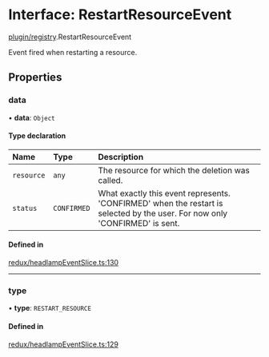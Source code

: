 # Interface: RestartResourceEvent

[plugin/registry](../modules/plugin_registry.md).RestartResourceEvent

Event fired when restarting a resource.

## Properties

### data

• **data**: `Object`

#### Type declaration

| Name | Type | Description |
| :------ | :------ | :------ |
| `resource` | `any` | The resource for which the deletion was called. |
| `status` | `CONFIRMED` | What exactly this event represents. 'CONFIRMED' when the restart is selected by the user. For now only 'CONFIRMED' is sent. |

#### Defined in

[redux/headlampEventSlice.ts:130](https://github.com/headlamp-k8s/headlamp/blob/65bfc11e/frontend/src/redux/headlampEventSlice.ts#L130)

___

### type

• **type**: `RESTART_RESOURCE`

#### Defined in

[redux/headlampEventSlice.ts:129](https://github.com/headlamp-k8s/headlamp/blob/65bfc11e/frontend/src/redux/headlampEventSlice.ts#L129)
